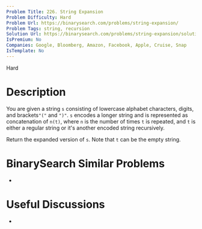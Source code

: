 ```yaml
---
Problem Title: 226. String Expansion
Problem Difficulty: Hard
Problem Url: https://binarysearch.com/problems/string-expansion/
Problem Tags: string, recursion
Solution Url: https://binarysearch.com/problems/string-expansion/solutions/
IsPremium: No
Companies: Google, Bloomberg, Amazon, Facebook, Apple, Cruise, Snap
IsTemplate: No
---
```


<span style="color: ;">Hard</span>

# Description

You are given a string `s` consisting of lowercase alphabet characters, digits, and brackets`"("` and `")"`. `s` encodes a longer string and is represented as concatenation of `n(t)`, where `n` is the number of times `t` is repeated, and `t` is either a regular string or it's another encoded string recursively.

Return the expanded version of `s`. Note that `t` can be the empty string.

# BinarySearch Similar Problems

- []()

# Useful Discussions

- []()
